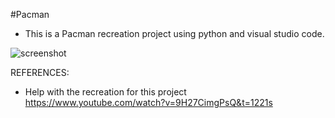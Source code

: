 #Pacman 
- This is a Pacman recreation project using python and visual studio code. 

![screenshot](pythonproject.png)

REFERENCES:

* Help with the recreation for this project
https://www.youtube.com/watch?v=9H27CimgPsQ&t=1221s
